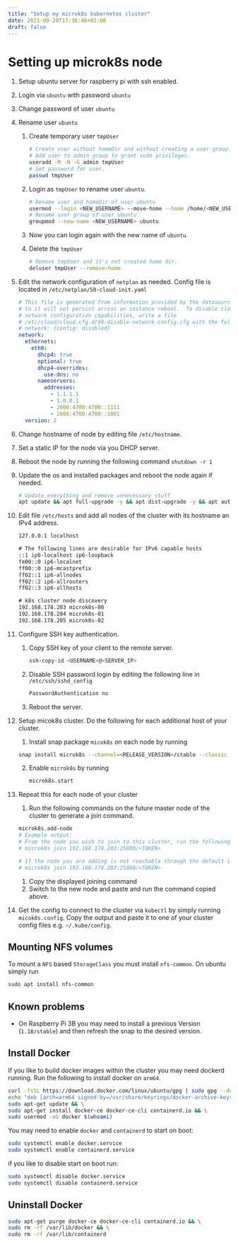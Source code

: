 ```yaml
---
title: "Setup my microk8s kubernetes cluster"
date: 2021-09-20T17:36:46+02:00
draft: false
---
```


# Setting up microk8s node

1. Setup ubuntu server for raspberry pi with ssh enabled.
2. Login via `ubuntu` with password `ubuntu`
3. Change password of user `ubuntu`
4. Rename user `ubuntu`

   1. Create temporary user `tmpUser`

      ```bash
      # Create user without homeDir and without creating a user group.
      # Add user to admin group to grant sudo privileges.
      useradd -M -N -G admin tmpUser
      # Set password for user.
      passwd tmpUser
      ```

   2. Login as `tmpUser` to rename user `ubuntu`.

      ```bash
      # Rename user and homeDir of user ubuntu
      usermod --login <NEW_USERNAME> --move-home --home /home/<NEW_USERNAME> ubuntu
      # Rename user group of user ubuntu
      groupmod --new-name <NEW_USERNAME> ubuntu
      ```

   3. Now you can login again with the new name of `ubuntu`.
   4. Delete the `tmpUser`

      ```bash
      # Remove tmpUser and it's not created home dir.
      deluser tmpUser --remove-home
      ```

5. Edit the network configuration of `netplan` as needed. Config file is located in `/etc/netplan/50-cloud-init.yaml`

   ```yaml
   # This file is generated from information provided by the datasource.  Changes
   # to it will not persist across an instance reboot.  To disable cloud-init's
   # network configuration capabilities, write a file
   # /etc/cloud/cloud.cfg.d/99-disable-network-config.cfg with the following:
   # network: {config: disabled}
   network:
     ethernets:
       eth0:
         dhcp4: true
         optional: true
         dhcp4-overrides:
           use-dns: no
         nameservers:
           addresses:
             - 1.1.1.1
             - 1.0.0.1
             - 2606:4700:4700::1111
             - 2606:4700:4700::1001
     version: 2
   ```

6. Change hostname of node by editing file `/etc/hostname`.
7. Set a static IP for the node via you DHCP server.
8. Reboot the node by running the following command `shutdown -r 1`
9. Update the os and installed packages and reboot the node again if needed.

   ```bash
   # Update everything and remove unnecessary stuff
   apt update && apt full-upgrade -y && apt dist-upgrade -y && apt autoremove -y
   ```

10. Edit file `/etc/hosts` and add all nodes of the cluster with its hostname an IPv4 address.

    ```txt
    127.0.0.1 localhost

    # The following lines are desirable for IPv6 capable hosts
    ::1 ip6-localhost ip6-loopback
    fe00::0 ip6-localnet
    ff00::0 ip6-mcastprefix
    ff02::1 ip6-allnodes
    ff02::2 ip6-allrouters
    ff02::3 ip6-allhosts

    # k8s cluster node discovery
    192.168.178.203 microk8s-00
    192.168.178.204 microk8s-01
    192.168.178.205 microk8s-02
    ```

11. Configure SSH key authentication.

    1. Copy SSH key of your client to the remote server.

       ```bash
       ssh-copy-id <USERNAME>@<SERVER_IP>
       ```

    2. Disable SSH password login by editing the following line in `/etc/ssh/sshd_config`

       ```txt
       PasswordAuthentication no
       ```

    3. Reboot the server.

12. Setup micok8s cluster. Do the following for each additional host of your cluster.

    1. Install snap package `micok8s` on each node by running

    ```bash
    snap install microk8s --channel=<RELEASE_VERSION>/stable --classic
    ```

    2. Enable `microk8s` by running

       ```bash
       microk8s.start
       ```

13. Repeat this for each node of your cluster

    1. Run the following commands on the future master node of the cluster to generate a join command.

    ```bash
    microk8s.add-node
    # Example output:
    # From the node you wish to join to this cluster, run the following:
    # microk8s join 192.168.178.203:25000/<TOKEN>

    # If the node you are adding is not reachable through the default interface you can use one of the following:
    # microk8s join 192.168.178.203:25000/<TOKEN>
    ```

    1. Copy the displayed joining command
    2. Switch to the new node and paste and run the command copied above.

14. Get the config to connect to the cluster via `kubectl` by simply running `micok8s.config`. Copy the output and paste it to one of your cluster config files e.g. `~/.kube/config`.

## Mounting NFS volumes

To mount a `NFS` based `StorageClass` you must install `nfs-common`. On ubuntu simply run

```bash
sudo apt install nfs-common
```

## Known problems

- On Raspberry Pi 3B you may need to install a previous Version (`1.18/stable`) and then refresh the snap to the desired version.

## Install Docker

If you like to build docker images within the cluster you may need dockerd running. Run the following to install docker on `arm64`.

```bash
curl -fsSL https://download.docker.com/linux/ubuntu/gpg | sudo gpg --dearmor -o /usr/share/keyrings/docker-archive-keyring.gpg && \
echo "deb [arch=arm64 signed-by=/usr/share/keyrings/docker-archive-keyring.gpg] https://download.docker.com/linux/ubuntu $(lsb_release -cs) stable" | sudo tee /etc/apt/sources.list.d/docker.list > /dev/null && \
sudo apt-get update && \
sudo apt-get install docker-ce docker-ce-cli containerd.io && \
sudo usermod -aG docker $(whoami)
```

You may need to enable `docker` and `containerd` to start on boot:

```bash
sudo systemctl enable docker.service
sudo systemctl enable containerd.service
```

if you like to disable start on boot run:

```bash
sudo systemctl disable docker.service
sudo systemctl disable containerd.service
```

## Uninstall Docker

```bash
sudo apt-get purge docker-ce docker-ce-cli containerd.io && \
sudo rm -rf /var/lib/docker && \
sudo rm -rf /var/lib/containerd
```
